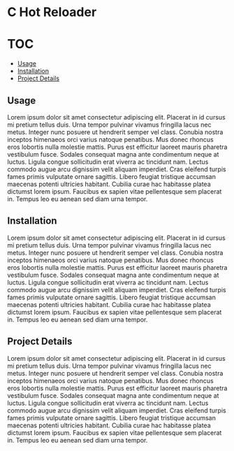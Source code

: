 # C Hot Reloader

# TOC

- [Usage](#usage)
- [Installation](#installation)
- [Project Details](#project-details)

## Usage

Lorem ipsum dolor sit amet consectetur adipiscing elit. Placerat in id cursus mi pretium tellus duis.
Urna tempor pulvinar vivamus fringilla lacus nec metus. Integer nunc posuere ut hendrerit semper vel class.
Conubia nostra inceptos himenaeos orci varius natoque penatibus. Mus donec rhoncus eros lobortis nulla molestie mattis.
Purus est efficitur laoreet mauris pharetra vestibulum fusce. Sodales consequat magna ante condimentum neque at luctus.
Ligula congue sollicitudin erat viverra ac tincidunt nam. Lectus commodo augue arcu dignissim velit aliquam imperdiet.
Cras eleifend turpis fames primis vulputate ornare sagittis. Libero feugiat tristique accumsan maecenas potenti ultricies habitant.
Cubilia curae hac habitasse platea dictumst lorem ipsum. Faucibus ex sapien vitae pellentesque sem placerat in.
Tempus leo eu aenean sed diam urna tempor.

## Installation

Lorem ipsum dolor sit amet consectetur adipiscing elit. Placerat in id cursus mi pretium tellus duis.
Urna tempor pulvinar vivamus fringilla lacus nec metus. Integer nunc posuere ut hendrerit semper vel class.
Conubia nostra inceptos himenaeos orci varius natoque penatibus. Mus donec rhoncus eros lobortis nulla molestie mattis.
Purus est efficitur laoreet mauris pharetra vestibulum fusce. Sodales consequat magna ante condimentum neque at luctus.
Ligula congue sollicitudin erat viverra ac tincidunt nam. Lectus commodo augue arcu dignissim velit aliquam imperdiet.
Cras eleifend turpis fames primis vulputate ornare sagittis. Libero feugiat tristique accumsan maecenas potenti ultricies habitant.
Cubilia curae hac habitasse platea dictumst lorem ipsum. Faucibus ex sapien vitae pellentesque sem placerat in.
Tempus leo eu aenean sed diam urna tempor.

## Project Details

Lorem ipsum dolor sit amet consectetur adipiscing elit. Placerat in id cursus mi pretium tellus duis.
Urna tempor pulvinar vivamus fringilla lacus nec metus. Integer nunc posuere ut hendrerit semper vel class.
Conubia nostra inceptos himenaeos orci varius natoque penatibus. Mus donec rhoncus eros lobortis nulla molestie mattis.
Purus est efficitur laoreet mauris pharetra vestibulum fusce. Sodales consequat magna ante condimentum neque at luctus.
Ligula congue sollicitudin erat viverra ac tincidunt nam. Lectus commodo augue arcu dignissim velit aliquam imperdiet.
Cras eleifend turpis fames primis vulputate ornare sagittis. Libero feugiat tristique accumsan maecenas potenti ultricies habitant.
Cubilia curae hac habitasse platea dictumst lorem ipsum. Faucibus ex sapien vitae pellentesque sem placerat in.
Tempus leo eu aenean sed diam urna tempor.
